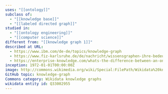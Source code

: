 ```yaml
---
uses: "[[ontology]]"
subclass of:
  - "[[knowledge base]]"
  - "[[labeled directed graph]]"
studied in:
  - "[[ontology engineering]]"
  - "[[computer science]]"
different from: "[[knowledge graph 1]]"
described at URL:
  - https://www.ibm.com/de-de/topics/knowledge-graph
  - https://www.fiz-karlsruhe.de/de/nachricht/wissensgraphen-ihre-bedeutung-der-digitalen-welt-von-heute
  - https://enterprise-knowledge.com/whats-the-difference-between-an-ontology-and-a-knowledge-graph/
inception: 1972-01-01T00:00:00Z
image: http://commons.wikimedia.org/wiki/Special:FilePath/Wikidata%20knowledge%20graph%20-%20Christine%20Choy.png
GitHub topic: knowledge-graph
Commons category: Wikidata knowledge graphs
wikidata entity id: Q33002955
---
```

